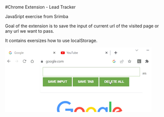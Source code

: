 #Chrome Extension - Lead Tracker

JavaSript exercise from Srimba 

Goal of the extension is to save the input of current url of the visited page or any url we want to pass.

It contains exersizes how to use localStorage.

![](chrome-extension.gif)
